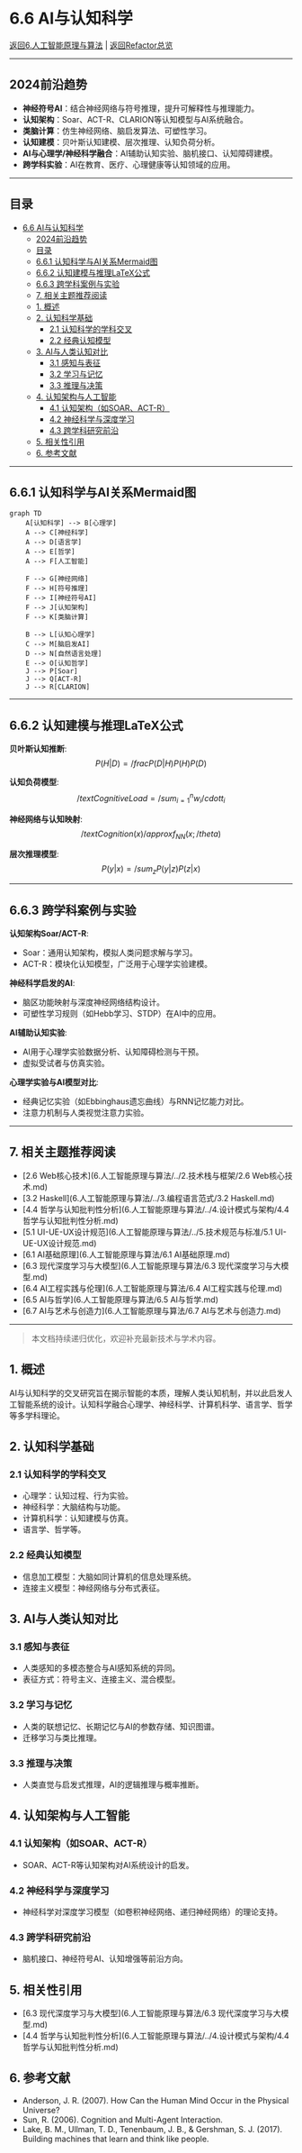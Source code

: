 # 6.6 AI与认知科学

[返回6.人工智能原理与算法](6.人工智能原理与算法/README.md) | [返回Refactor总览](6.人工智能原理与算法/../README.md)

---

## 2024前沿趋势

- **神经符号AI**：结合神经网络与符号推理，提升可解释性与推理能力。
- **认知架构**：Soar、ACT-R、CLARION等认知模型与AI系统融合。
- **类脑计算**：仿生神经网络、脑启发算法、可塑性学习。
- **认知建模**：贝叶斯认知建模、层次推理、认知负荷分析。
- **AI与心理学/神经科学融合**：AI辅助认知实验、脑机接口、认知障碍建模。
- **跨学科实验**：AI在教育、医疗、心理健康等认知领域的应用。

---

## 目录

- [6.6 AI与认知科学](#66-ai与认知科学)
  - [2024前沿趋势](#2024前沿趋势)
  - [目录](#目录)
  - [6.6.1 认知科学与AI关系Mermaid图](#661-认知科学与ai关系mermaid图)
  - [6.6.2 认知建模与推理LaTeX公式](#662-认知建模与推理latex公式)
  - [6.6.3 跨学科案例与实验](#663-跨学科案例与实验)
  - [7. 相关主题推荐阅读](#7-相关主题推荐阅读)
  - [1. 概述](#1-概述)
  - [2. 认知科学基础](#2-认知科学基础)
    - [2.1 认知科学的学科交叉](#21-认知科学的学科交叉)
    - [2.2 经典认知模型](#22-经典认知模型)
  - [3. AI与人类认知对比](#3-ai与人类认知对比)
    - [3.1 感知与表征](#31-感知与表征)
    - [3.2 学习与记忆](#32-学习与记忆)
    - [3.3 推理与决策](#33-推理与决策)
  - [4. 认知架构与人工智能](#4-认知架构与人工智能)
    - [4.1 认知架构（如SOAR、ACT-R）](#41-认知架构如soaract-r)
    - [4.2 神经科学与深度学习](#42-神经科学与深度学习)
    - [4.3 跨学科研究前沿](#43-跨学科研究前沿)
  - [5. 相关性引用](#5-相关性引用)
  - [6. 参考文献](#6-参考文献)

---

## 6.6.1 认知科学与AI关系Mermaid图

```mermaid
graph TD
    A[认知科学] --> B[心理学]
    A --> C[神经科学]
    A --> D[语言学]
    A --> E[哲学]
    A --> F[人工智能]

    F --> G[神经网络]
    F --> H[符号推理]
    F --> I[神经符号AI]
    F --> J[认知架构]
    F --> K[类脑计算]

    B --> L[认知心理学]
    C --> M[脑启发AI]
    D --> N[自然语言处理]
    E --> O[认知哲学]
    J --> P[Soar]
    J --> Q[ACT-R]
    J --> R[CLARION]
```

---

## 6.6.2 认知建模与推理LaTeX公式

**贝叶斯认知推断**:
$$
P(H|D) = /frac{P(D|H)P(H)}{P(D)}
$$

**认知负荷模型**:
$$
/text{CognitiveLoad} = /sum_{i=1}^{n} w_i /cdot t_i
$$

**神经网络与认知映射**:
$$
/text{Cognition}(x) /approx f_{NN}(x; /theta)
$$

**层次推理模型**:
$$
P(y|x) = /sum_{z} P(y|z)P(z|x)
$$

---

## 6.6.3 跨学科案例与实验

**认知架构Soar/ACT-R**:

- Soar：通用认知架构，模拟人类问题求解与学习。
- ACT-R：模块化认知模型，广泛用于心理学实验建模。

**神经科学启发的AI**:

- 脑区功能映射与深度神经网络结构设计。
- 可塑性学习规则（如Hebb学习、STDP）在AI中的应用。

**AI辅助认知实验**:

- AI用于心理学实验数据分析、认知障碍检测与干预。
- 虚拟受试者与仿真实验。

**心理学实验与AI模型对比**:

- 经典记忆实验（如Ebbinghaus遗忘曲线）与RNN记忆能力对比。
- 注意力机制与人类视觉注意力实验。

---

## 7. 相关主题推荐阅读

- [2.6 Web核心技术](6.人工智能原理与算法/../2.技术栈与框架/2.6 Web核心技术.md)
- [3.2 Haskell](6.人工智能原理与算法/../3.编程语言范式/3.2 Haskell.md)
- [4.4 哲学与认知批判性分析](6.人工智能原理与算法/../4.设计模式与架构/4.4 哲学与认知批判性分析.md)
- [5.1 UI-UE-UX设计规范](6.人工智能原理与算法/../5.技术规范与标准/5.1 UI-UE-UX设计规范.md)
- [6.1 AI基础原理](6.人工智能原理与算法/6.1 AI基础原理.md)
- [6.3 现代深度学习与大模型](6.人工智能原理与算法/6.3 现代深度学习与大模型.md)
- [6.4 AI工程实践与伦理](6.人工智能原理与算法/6.4 AI工程实践与伦理.md)
- [6.5 AI与哲学](6.人工智能原理与算法/6.5 AI与哲学.md)
- [6.7 AI与艺术与创造力](6.人工智能原理与算法/6.7 AI与艺术与创造力.md)

---

> 本文档持续递归优化，欢迎补充最新技术与学术内容。

## 1. 概述

AI与认知科学的交叉研究旨在揭示智能的本质，理解人类认知机制，并以此启发人工智能系统的设计。认知科学融合心理学、神经科学、计算机科学、语言学、哲学等多学科理论。

## 2. 认知科学基础

### 2.1 认知科学的学科交叉

- 心理学：认知过程、行为实验。
- 神经科学：大脑结构与功能。
- 计算机科学：认知建模与仿真。
- 语言学、哲学等。

### 2.2 经典认知模型

- 信息加工模型：大脑如同计算机的信息处理系统。
- 连接主义模型：神经网络与分布式表征。

## 3. AI与人类认知对比

### 3.1 感知与表征

- 人类感知的多模态整合与AI感知系统的异同。
- 表征方式：符号主义、连接主义、混合模型。

### 3.2 学习与记忆

- 人类的联想记忆、长期记忆与AI的参数存储、知识图谱。
- 迁移学习与类比推理。

### 3.3 推理与决策

- 人类直觉与启发式推理，AI的逻辑推理与概率推断。

## 4. 认知架构与人工智能

### 4.1 认知架构（如SOAR、ACT-R）

- SOAR、ACT-R等认知架构对AI系统设计的启发。

### 4.2 神经科学与深度学习

- 神经科学对深度学习模型（如卷积神经网络、递归神经网络）的理论支持。

### 4.3 跨学科研究前沿

- 脑机接口、神经符号AI、认知增强等前沿方向。

## 5. 相关性引用

- [6.3 现代深度学习与大模型](6.人工智能原理与算法/6.3 现代深度学习与大模型.md)
- [4.4 哲学与认知批判性分析](6.人工智能原理与算法/../4.设计模式与架构/4.4 哲学与认知批判性分析.md)

## 6. 参考文献

- Anderson, J. R. (2007). How Can the Human Mind Occur in the Physical Universe?
- Sun, R. (2006). Cognition and Multi-Agent Interaction.
- Lake, B. M., Ullman, T. D., Tenenbaum, J. B., & Gershman, S. J. (2017). Building machines that learn and think like people.
